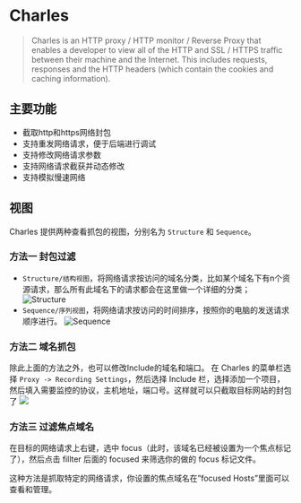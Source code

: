# Charles

>Charles is an HTTP proxy / HTTP monitor / Reverse Proxy that enables a developer to view all of the HTTP and SSL / HTTPS traffic between their machine and the Internet. This includes requests, responses and the HTTP headers (which contain the cookies and caching information).

## 主要功能

- 截取http和https网络封包
- 支持重发网络请求，便于后端进行调试
- 支持修改网络请求参数
-  支持网络请求截获并动态修改
- 支持模拟慢速网络

## 视图

Charles 提供两种查看抓包的视图，分别名为 `Structure` 和 `Sequence`。

### 方法一 封包过滤
* `Structure/结构视图`，将网络请求按访问的域名分类，比如某个域名下有n个资源请求，那么所有此域名下的请求都会在这里做一个详细的分类；
![Structure](https://gitee.com/chick-lee/typroa_-image_-repo/raw/master/image/202201141056192.png)
* `Sequence/序列视图`，将网络请求按访问的时间排序，按照你的电脑的发送请求顺序进行。
![Sequence](https://gitee.com/chick-lee/typroa_-image_-repo/raw/master/image/202201141124191.png)

### 方法二 域名抓包
除此上面的方法之外，也可以修改Include的域名和端口。  在 Charles 的菜单栏选择 `Proxy -> Recording Settings`，然后选择 Include 栏，选择添加一个项目，然后填入需要监控的协议，主机地址，端口号。这样就可以只截取目标网站的封包了
![](https://gitee.com/chick-lee/typroa_-image_-repo/raw/master/image/202201170828680.png)

### 方法三 过滤焦点域名
在目标的网络请求上右键，选中 focus（此时，该域名已经被设置为一个焦点标记了），然后点击 fillter 后面的 focused 来筛选你的做的 focus 标记文件。

这种方法是抓取特定的网络请求，你设置的焦点域名在”focused Hosts”里面可以查看和管理。